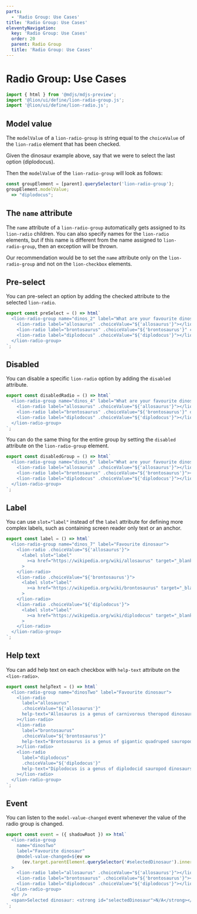 ```yaml
---
parts:
  - 'Radio Group: Use Cases'
title: 'Radio Group: Use Cases'
eleventyNavigation:
  key: 'Radio Group: Use Cases'
  order: 20
  parent: Radio Group
  title: 'Radio Group: Use Cases'
---
```


# Radio Group: Use Cases

```js script
import { html } from '@mdjs/mdjs-preview';
import '@lion/ui/define/lion-radio-group.js';
import '@lion/ui/define/lion-radio.js';
```

## Model value

The `modelValue` of a `lion-radio-group` is string equal to the `choiceValue` of the `lion-radio` element that has been checked.

Given the dinosaur example above, say that we were to select the last option (diplodocus).

Then the `modelValue` of the `lion-radio-group` will look as follows:

```js
const groupElement = [parent].querySelector('lion-radio-group');
groupElement.modelValue;
  => "diplodocus";
```

## The `name` attribute

The `name` attribute of a `lion-radio-group` automatically gets assigned to its `lion-radio` children. You can also specify names for the `lion-radio` elements, but if this name is different from the name assigned to `lion-radio-group`, then an exception will be thrown.

Our recommendation would be to set the `name` attribute only on the `lion-radio-group` and not on the `lion-checkbox` elements.

## Pre-select

You can pre-select an option by adding the checked attribute to the selected `lion-radio`.

```js preview-story
export const preSelect = () => html`
  <lion-radio-group name="dinos_2" label="What are your favourite dinosaurs?">
    <lion-radio label="allosaurus" .choiceValue="${'allosaurus'}"></lion-radio>
    <lion-radio label="brontosaurus" .choiceValue="${'brontosaurus'}" checked></lion-radio>
    <lion-radio label="diplodocus" .choiceValue="${'diplodocus'}"></lion-radio>
  </lion-radio-group>
`;
```

## Disabled

You can disable a specific `lion-radio` option by adding the `disabled` attribute.

```js preview-story
export const disabledRadio = () => html`
  <lion-radio-group name="dinos_4" label="What are your favourite dinosaurs?">
    <lion-radio label="allosaurus" .choiceValue="${'allosaurus'}"></lion-radio>
    <lion-radio label="brontosaurus" .choiceValue="${'brontosaurus'}" disabled></lion-radio>
    <lion-radio label="diplodocus" .choiceValue="${'diplodocus'}"></lion-radio>
  </lion-radio-group>
`;
```

You can do the same thing for the entire group by setting the `disabled` attribute on the `lion-radio-group` element.

```js preview-story
export const disabledGroup = () => html`
  <lion-radio-group name="dinos_6" label="What are your favourite dinosaurs?" disabled>
    <lion-radio label="allosaurus" .choiceValue="${'allosaurus'}"></lion-radio>
    <lion-radio label="brontosaurus" .choiceValue="${'brontosaurus'}"></lion-radio>
    <lion-radio label="diplodocus" .choiceValue="${'diplodocus'}"></lion-radio>
  </lion-radio-group>
`;
```

## Label

You can use `slot="label"` instead of the `label` attribute for defining more complex labels, such as containing screen reader only text or an anchor.

```js preview-story
export const label = () => html`
  <lion-radio-group name="dinos_7" label="Favourite dinosaur">
    <lion-radio .choiceValue="${'allosaurus'}">
      <label slot="label"
        ><a href="https://wikipedia.org/wiki/allosaurus" target="_blank">allosaurus</a></label
      >
    </lion-radio>
    <lion-radio .choiceValue="${'brontosaurus'}">
      <label slot="label"
        ><a href="https://wikipedia.org/wiki/brontosaurus" target="_blank">brontosaurus</a></label
      >
    </lion-radio>
    <lion-radio .choiceValue="${'diplodocus'}">
      <label slot="label"
        ><a href="https://wikipedia.org/wiki/diplodocus" target="_blank">diplodocus</a></label
      >
    </lion-radio>
  </lion-radio-group>
`;
```

## Help text

You can add help text on each checkbox with `help-text` attribute on the `<lion-radio>`.

```js preview-story
export const helpText = () => html`
  <lion-radio-group name="dinosTwo" label="Favourite dinosaur">
    <lion-radio
      label="allosaurus"
      .choiceValue="${'allosaurus'}"
      help-text="Allosaurus is a genus of carnivorous theropod dinosaur that lived 155 to 145 million years ago during the late Jurassic period"
    ></lion-radio>
    <lion-radio
      label="brontosaurus"
      .choiceValue="${'brontosaurus'}"
      help-text="Brontosaurus is a genus of gigantic quadruped sauropod dinosaurs"
    ></lion-radio>
    <lion-radio
      label="diplodocus"
      .choiceValue="${'diplodocus'}"
      help-text="Diplodocus is a genus of diplodocid sauropod dinosaurs whose fossils were first discovered in 1877 by S. W. Williston"
    ></lion-radio>
  </lion-radio-group>
`;
```

## Event

You can listen to the `model-value-changed` event whenever the value of the radio group is changed.

```js preview-story
export const event = ({ shadowRoot }) => html`
  <lion-radio-group
    name="dinosTwo"
    label="Favourite dinosaur"
    @model-value-changed=${ev =>
      (ev.target.parentElement.querySelector('#selectedDinosaur').innerText = ev.target.modelValue)}
  >
    <lion-radio label="allosaurus" .choiceValue="${'allosaurus'}"></lion-radio>
    <lion-radio label="brontosaurus" .choiceValue="${'brontosaurus'}"></lion-radio>
    <lion-radio label="diplodocus" .choiceValue="${'diplodocus'}"></lion-radio>
  </lion-radio-group>
  <br />
  <span>Selected dinosaur: <strong id="selectedDinosaur">N/A</strong></span>
`;
```
